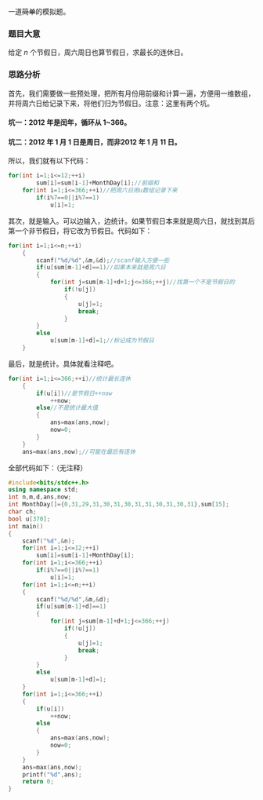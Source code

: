 一道~~简单~~的模拟题。
### 题目大意
给定 ${n}$ 个节假日，周六周日也算节假日，求最长的连休日。
### 思路分析
首先，我们需要做一些预处理，把所有月份用前缀和计算一遍，方便用一维数组，并将周六日给记录下来，将他们归为节假日。注意：这里有两个坑。
#### 坑一：2012 年是闰年，循环从 1~366。
#### 坑二：2012 年 1 月 1 日是周日，而非2012 年 1 月 11 日。
所以，我们就有以下代码：
``` cpp
for(int i=1;i<=12;++i)
		sum[i]=sum[i-1]+MonthDay[i];//前缀和 
	for(int i=1;i<=366;++i)//把周六日用u数组记录下来 
		if(i%7==0||i%7==1)
			u[i]=1;
```
其次，就是输入。可以边输入，边统计。如果节假日本来就是周六日，就找到其后第一个非节假日，将它改为节假日。代码如下：
``` cpp
for(int i=1;i<=n;++i)
	{
		scanf("%d/%d",&m,&d);//scanf输入方便一些 
		if(u[sum[m-1]+d]==1)//如果本来就是周六日 
		{
			for(int j=sum[m-1]+d+1;j<=366;++j)//找第一个不是节假日的 
				if(!u[j])
				{
					u[j]=1;
					break;
				}
		}
		else
			u[sum[m-1]+d]=1;//标记成为节假日 
	}
```
最后，就是统计。具体就看注释吧。
``` cpp
for(int i=1;i<=366;++i)//统计最长连休 
	{
		if(u[i])//是节假日++now 
			++now;
		else//不是统计最大值 
		{
			ans=max(ans,now);
			now=0;
		}
	}
    ans=max(ans,now);//可能在最后有连休 
```
全部代码如下：（无注释）
``` cpp
#include<bits/stdc++.h>
using namespace std;
int n,m,d,ans,now;
int MonthDay[]={0,31,29,31,30,31,30,31,31,30,31,30,31},sum[15];
char ch;
bool u[370];
int main()
{
	scanf("%d",&n);
	for(int i=1;i<=12;++i)
		sum[i]=sum[i-1]+MonthDay[i];
	for(int i=1;i<=366;++i)
		if(i%7==0||i%7==1)
			u[i]=1;
	for(int i=1;i<=n;++i)
	{
		scanf("%d/%d",&m,&d);
		if(u[sum[m-1]+d]==1)
		{
			for(int j=sum[m-1]+d+1;j<=366;++j)
				if(!u[j])
				{
					u[j]=1;
					break;
				}
		}
		else
			u[sum[m-1]+d]=1;
	}
	for(int i=1;i<=366;++i)
	{
		if(u[i])
			++now;
		else
		{
			ans=max(ans,now);
			now=0;
		}
	}
	ans=max(ans,now);
	printf("%d",ans);
	return 0;
}
```